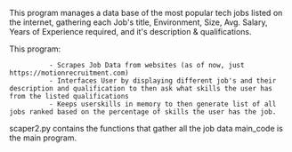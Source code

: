 This program manages a data base of the most popular tech jobs listed on the internet, gathering each Job's title, Environment, Size, Avg. Salary, Years of Experience required, and it's description & qualifications.

This program:

              - Scrapes Job Data from websites (as of now, just https://motionrecruitment.com)
              - Interfaces User by displaying different job's and their description and qualification to then ask what skills the user has from the listed qualifications
              - Keeps userskills in memory to then generate list of all jobs ranked based on the percentage of skills the user has the job.

scaper2.py contains the functions that gather all the job data
main_code is the main program.


